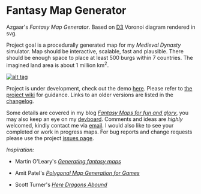 # Fantasy Map Generator

Azgaar's _Fantasy Map Generator_. Based on [D3](https://d3js.org) Voronoi diagram rendered in svg.

Project goal is a procedurally generated map for my *Medieval Dynasty* simulator. Map should be interactive, scalable, fast and plausible. There should be enough space to place at least 500 burgs within 7 countries. The imagined land area is about 1 million km<sup>2</sup>.

[![alt tag](https://i0.wp.com/azgaar.files.wordpress.com/2017/03/80k-part.png)](https://azgaar.wordpress.com)

Project is under development, check out the demo [here](http://bl.ocks.org/Azgaar/raw/b845ce22ea68090d43a4ecfb914f51bd). Please refer to [the project wiki](https://github.com/Azgaar/Fantasy-Map-Generator/wiki) for guidance. Links to an older versions are listed in the [changelog](https://github.com/Azgaar/Fantasy-Map-Generator/wiki/Changelog).

Some details are covered in my blog [_Fantasy Maps for fun and glory_](https://azgaar.wordpress.com), you may also keep an eye on my [devboard](https://trello.com/b/7x832DG4/fantasy-map-generator). Comments and ideas are *highly* welcomed, kindly contact me via [email](mailto:maxganiev@yandex.ru). I would also like to see your completed or work in progress maps. For bug reports and change requests please use the project [issues page](https://github.com/Azgaar/Fantasy-Map-Generator/issues).

_Inspiration:_

* Martin O'Leary's [_Generating fantasy maps_](https://mewo2.com/notes/terrain)

* Amit Patel's [_Polygonal Map Generation for Games_](http://www-cs-students.stanford.edu/~amitp/game-programming/polygon-map-generation)

* Scott Turner's [_Here Dragons Abound_](https://heredragonsabound.blogspot.com)
